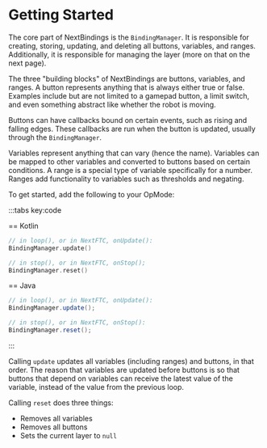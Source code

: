 # Getting Started

The core part of NextBindings is the `BindingManager`. It is responsible for
creating, storing, updating, and deleting all buttons, variables, and ranges.
Additionally, it is responsible for managing the layer (more on that on the
next page).

The three "building blocks" of NextBindings are buttons,
variables, and ranges. A button represents anything that is always either
true or false. Examples include but are not limited to a gamepad button, a
limit switch, and even something abstract like whether the robot is moving.

Buttons can have callbacks bound on certain events, such as rising and
falling edges. These callbacks are run when the button is updated, usually
through the `BindingManager`.

Variables represent anything that can vary (hence the name). Variables can
be mapped to other variables and converted to buttons based on certain
conditions. A range is a special type of variable specifically for a number.
Ranges add functionality to variables such as thresholds and negating.

To get started, add the following to your OpMode:

:::tabs key:code

== Kotlin

```kotlin
// in loop(), or in NextFTC, onUpdate():
BindingManager.update()

// in stop(), or in NextFTC, onStop();
BindingManager.reset()
```

== Java

```java
// in loop(), or in NextFTC, onUpdate():
BindingManager.update();

// in stop(), or in NextFTC, onStop():
BindingManager.reset();
```

:::

Calling `update` updates all variables (including ranges) and buttons, in 
that order. The reason that variables are updated before buttons is so that 
buttons that depend on variables can receive the latest value of the 
variable, instead of the value from the previous loop.

Calling `reset` does three things:

- Removes all variables
- Removes all buttons
- Sets the current layer to `null`